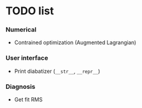 # TODO list

### Numerical
* Contrained optimization (Augmented Lagrangian)

### User interface
* Print diabatizer (`__str__`, `__repr__`)

### Diagnosis
* Get fit RMS

